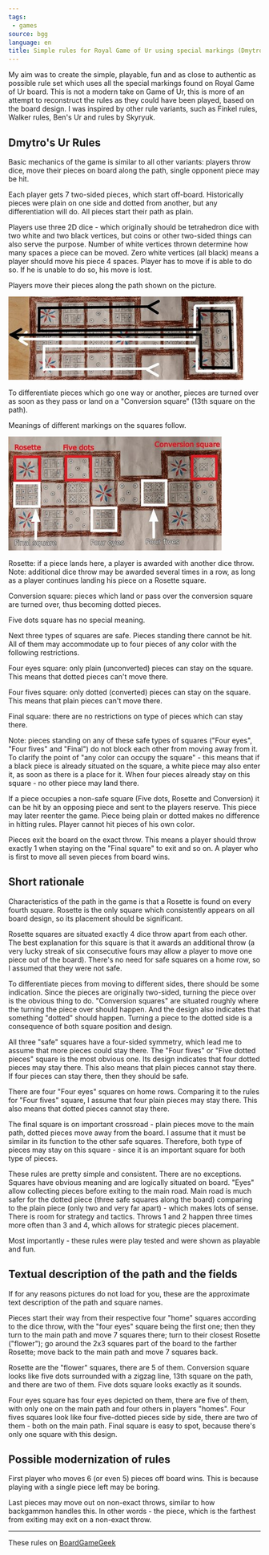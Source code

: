 ```yaml
---
tags:
 - games
source: bgg
language: en
title: Simple rules for Royal Game of Ur using special markings (Dmytro's Ur)
---
```

My aim was to create the simple, playable, fun and as close to authentic as possible rule set which uses all the special markings found on Royal Game of Ur board.
This is not a modern take on Game of Ur, this is more of an attempt to reconstruct the rules as they could have been played, based on the board design.
I was inspired by other rule variants, such as Finkel rules, Walker rules, Ben's Ur and rules by Skyryuk.

## Dmytro's Ur Rules

Basic mechanics of the game is similar to all other variants: 
players throw dice, move their pieces on board along the path, single opponent piece may be hit.

Each player gets 7 two-sided pieces, which start off-board.
Historically pieces were plain on one side and dotted from another, but any differentiation will do.
All pieces start their path as plain.

Players use three 2D dice - which originally should be tetrahedron dice with two white and two black vertices, but coins or other two-sided things can also serve the purpose.
Number of white vertices thrown determine how many spaces a piece can be moved. 
Zero white vertices (all black) means a player should move his piece 4 spaces.
Player has to move if is able to do so.
If he is unable to do so, his move is lost.

Players move their pieces along the path shown on the picture.

![Ur Movement Path](/docs/assets/images/ur-path.jpg)

To differentiate pieces which go one way or another, pieces are turned over as soon as they pass or land on a "Conversion square" (13th square on the path). 

Meanings of different markings on the squares follow.

![Ur Square Names](/docs/assets/images/ur-squares.jpg)

Rosette: if a piece lands here, a player is awarded with another dice throw. Note: additional dice throw may be awarded several times in a row, as long as a player continues landing his piece on a Rosette square.

Conversion square: pieces which land or pass over the conversion square are turned over, thus becoming dotted pieces.

Five dots square has no special meaning.

Next three types of squares are safe. Pieces standing there cannot be hit. All of them may accommodate up to four pieces of any color with the following restrictions.

Four eyes square: only plain (unconverted) pieces can stay on the square. This means that dotted pieces can't move there.

Four fives square: only dotted (converted) pieces can stay on the square. This means that plain pieces can't move there.

Final square: there are no restrictions on type of pieces which can stay there.

Note: pieces standing on any of these safe types of squares ("Four eyes", "Four fives" and "Final") do not block each other from moving away from it. To clarify the point of "any color can occupy the square" - this means that if a black piece is already situated on the square, a white piece may also enter it, as soon as there is a place for it. When four pieces already stay on this square - no other piece may land there.   

If a piece occupies a non-safe square (Five dots, Rosette and Conversion) it can be hit by an opposing piece and sent to the players reserve. This piece may later reenter the game. Piece being plain or dotted makes no difference in hitting rules. Player cannot hit pieces of his own color.

Pieces exit the board on the exact throw. This means a player should throw exactly 1 when staying on the "Final square" to exit and so on.
A player who is first to move all seven pieces from board wins.

## Short rationale

Characteristics of the path in the game is that a Rosette is found on every fourth square. Rosette is the only square which consistently appears on all board design, so its placement should be significant.

Rosette squares are situated exactly 4 dice throw apart from each other. The best explanation for this square is that it awards an additional throw (a very lucky streak of six consecutive fours may allow a player to move one piece out of the board). There's no need for safe squares on a home row, so I assumed that they were not safe.

To differentiate pieces from moving to different sides, there should be some indication. Since the pieces are originally two-sided, turning the piece over is the obvious thing to do. "Conversion squares" are situated roughly where the turning the piece over should happen. And the design also indicates that something "dotted" should happen. Turning a piece to the dotted side is a consequence of both square position and design.

All three "safe" squares have a four-sided symmetry, which lead me to assume that more pieces could stay there. The "Four fives" or "Five dotted pieces" square is the most obvious one. Its design indicates that four dotted pieces may stay there. This also means that plain pieces cannot stay there. If four pieces can stay there, then they should be safe.

There are four "Four eyes" squares on home rows. Comparing it to the rules for "Four fives" square, I assume that four plain pieces may stay there. This also means that dotted pieces cannot stay there.

The final square is on important crossroad - plain pieces move to the main path, dotted pieces move away from the board. I assume that it must be similar in its function to the other safe squares. Therefore, both type of pieces may stay on this square - since it is an important square for both type of pieces.

These rules are pretty simple and consistent. There are no exceptions. Squares have obvious meaning and are logically situated on board. "Eyes" allow collecting pieces before exiting to the main road. Main road is much safer for the dotted piece (three safe squares along the board) comparing to the plain piece (only two and very far apart) - which makes lots of sense. There is room for strategy and tactics. Throws 1 and 2 happen three times more often than 3 and 4, which allows for strategic pieces placement. 

Most importantly - these rules were play tested and were shown as playable and fun.

## Textual description of the path and the fields

If for any reasons pictures do not load for you, these are the approximate text description of the path and square names.

Pieces start their way from their respective four "home" squares according to the dice throw, with the "four eyes" square being the first one;
then they turn to the main path and move 7 squares there;
turn to their closest Rosette ("flower");
go around the 2x3 squares part of the board to the farther Rosette;
move back to the main path and move 7 squares back.

Rosette are the "flower" squares, there are 5 of them.
Conversion square looks like five dots surrounded with a zigzag line, 13th square on the path, and there are two of them.
Five dots square looks exactly as it sounds.

Four eyes square has four eyes depicted on them, there are five of them, with only one on the main path and four others in players "homes".
Four fives squares look like four five-dotted pieces side by side, there are two of them - both on the main path.
Final square is easy to spot, because there's only one square with this design.

## Possible modernization of rules

First player who moves 6 (or even 5) pieces off board wins.
This is because playing with a single piece left may be boring.

Last pieces may move out on non-exact throws, similar to how backgammon handles this.
In other words - the piece, which is the farthest from exiting may exit on a non-exact throw.

----

These rules on [BoardGameGeek](https://boardgamegeek.com/thread/3275978/simple-rules-using-all-special-markings-dmytros-ur)